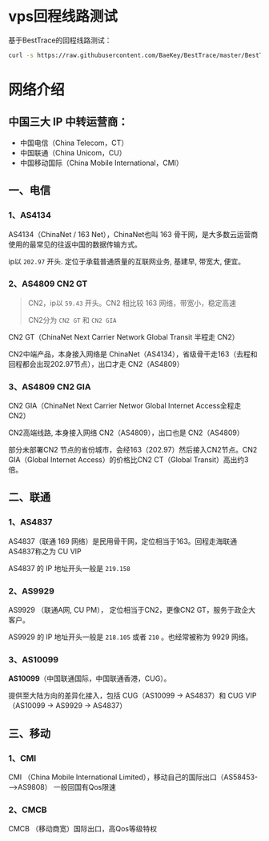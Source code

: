 # vps回程线路测试

基于BestTrace的回程线路测试：

```bash
curl -s https://raw.githubusercontent.com/BaeKey/BestTrace/master/BestTraceTest.sh | bash
```


# 网络介绍

## 中国三大 IP 中转运营商：

- 中国电信（China Telecom，CT）
- 中国联通（China Unicom，CU）
- 中国移动国际（China Mobile International，CMI）

## 一、电信

### 1、AS4134

AS4134（ChinaNet / 163 Net），ChinaNet也叫 163 骨干网，是大多数云运营商使用的最常见的往返中国的数据传输方式。

ip以 `202.97` 开头. 定位于承载普通质量的互联网业务, 基建早, 带宽大, 便宜。

### 2、AS4809 CN2 GT

> CN2，ip以 `59.43` 开头。CN2 相比较 163 网络，带宽小，稳定高速
>
> CN2分为 `CN2 GT` 和 `CN2 GIA`

CN2 GT（ChinaNet Next Carrier Network Global Transit 半程走 CN2）

CN2中端产品，本身接入网络是 ChinaNet（AS4134），省级骨干走163（去程和回程都会出现202.97节点），出口才走 CN2（AS4809）

### 3、AS4809 CN2 GIA

CN2 GIA（ChinaNet Next Carrier Networ Global Internet Access全程走 CN2）

CN2高端线路, 本身接入网络 CN2（AS4809），出口也是 CN2（AS4809） 

部分未部署CN2 节点的省份城市，会经163（202.97）然后接入CN2节点。CN2 GIA（Global Internet Access）的价格比CN2 CT（Global Transit）高出约3倍。

## 二、联通

### 1、AS4837

AS4837（联通 169 网络）是民用骨干网，定位相当于163。回程走海联通AS4837称之为 CU VIP

AS4837 的 IP 地址开头一般是 `219.158`

### 2、AS9929

AS9929 （联通A网, CU PM）， 定位相当于CN2，更像CN2 GT，服务于政企大客户。

AS9929  的 IP 地址开头一般是 `218.105` 或者 `210` 。也经常被称为 9929 网络。

### 3、AS10099

**AS10099**（中国联通国际，中国联通香港，CUG）。

提供至大陆方向的差异化接入，包括 CUG（AS10099 -> AS4837）和 CUG VIP（AS10099 -> AS9929 -> AS4837）

## 三、移动

### 1、CMI

CMI （China Mobile International Limited），移动自己的国际出口（AS58453--->AS9808） 一般回国有Qos限速

### 2、CMCB 

CMCB （移动商宽）国际出口，高Qos等级特权
